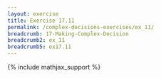 ```yaml
---
layout: exercise
title: Exercise 17.11
permalink: /complex-decisions-exercises/ex_11/
breadcrumb: 17-Making-Complex-Decision
breadcrumb2: ex_11
breadcrumb5: ex17.11
---
```


{% include mathjax_support %}

